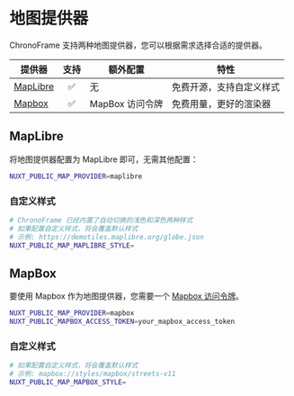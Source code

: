 # 地图提供器

ChronoFrame 支持两种地图提供器，您可以根据需求选择合适的提供器。

| 提供器                | 支持 | 额外配置        | 特性                     |
| --------------------- | :--: | --------------- | ------------------------ |
| [MapLibre](#maplibre) |  ✅  | 无              | 免费开源，支持自定义样式 |
| [Mapbox](#mapbox)     |  ✅  | MapBox 访问令牌 | 免费用量，更好的渲染器   |

## MapLibre

将地图提供器配置为 MapLibre 即可，无需其他配置：

```bash
NUXT_PUBLIC_MAP_PROVIDER=maplibre
```

### 自定义样式

```bash
# ChronoFrame 已经内置了自动切换的浅色和深色两种样式
# 如果配置自定义样式，将会覆盖默认样式
# 示例: https://demotiles.maplibre.org/globe.json
NUXT_PUBLIC_MAP_MAPLIBRE_STYLE=
```

## MapBox

要使用 Mapbox 作为地图提供器，您需要一个 [Mapbox 访问令牌](https://console.mapbox.com/account/access-tokens/)。

```bash
NUXT_PUBLIC_MAP_PROVIDER=mapbox
NUXT_PUBLIC_MAPBOX_ACCESS_TOKEN=your_mapbox_access_token
```

### 自定义样式

```bash
# 如果配置自定义样式，将会覆盖默认样式
# 示例: mapbox://styles/mapbox/streets-v11
NUXT_PUBLIC_MAP_MAPBOX_STYLE=
```
